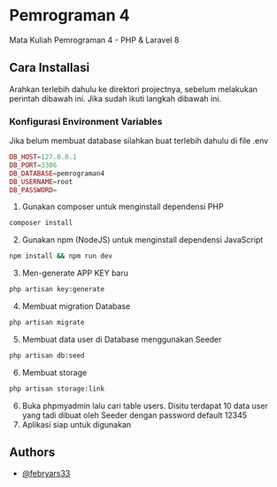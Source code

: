 # Pemrograman 4

Mata Kuliah Pemrograman 4 - PHP & Laravel 8

## Cara Installasi
Arahkan terlebih dahulu ke direktori projectnya, sebelum melakukan perintah dibawah ini. Jika sudah ikuti langkah dibawah ini.

### Konfigurasi Environment Variables
Jika belum membuat database silahkan buat terlebih dahulu di file .env
```php
DB_HOST=127.0.0.1
DB_PORT=3306
DB_DATABASE=pemrograman4
DB_USERNAME=root
DB_PASSWORD=
```

1. Gunakan composer untuk menginstall dependensi PHP

```bash
composer install
```

2. Gunakan npm (NodeJS) untuk menginstall dependensi JavaScript

```bash
npm install && npm run dev
```

3. Men-generate APP KEY baru

```bash
php artisan key:generate
```

4. Membuat migration Database

```bash
php artisan migrate
```

5. Membuat data user di Database menggunakan Seeder

```bash
php artisan db:seed
```

6. Membuat storage
```bash
php artisan storage:link
```

6. Buka phpmyadmin lalu cari table users. Disitu terdapat 10 data user yang tadi dibuat oleh Seeder dengan password default 12345
7. Aplikasi siap untuk digunakan


## Authors

- [@febryars33](https://www.github.com/febryars33)

